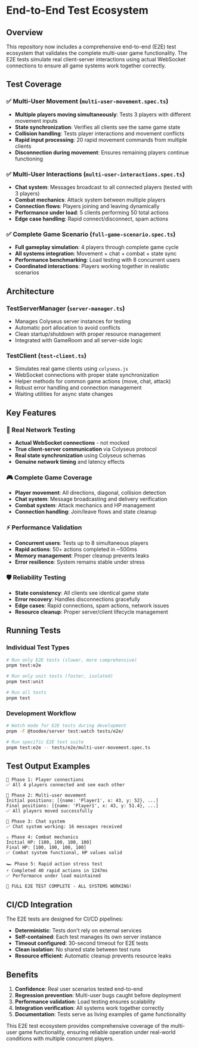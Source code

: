 # End-to-End Test Ecosystem

## Overview

This repository now includes a comprehensive end-to-end (E2E) test ecosystem that validates the complete multi-user game functionality. The E2E tests simulate real client-server interactions using actual WebSocket connections to ensure all game systems work together correctly.

## Test Coverage

### ✅ Multi-User Movement (`multi-user-movement.spec.ts`)
- **Multiple players moving simultaneously**: Tests 3 players with different movement inputs
- **State synchronization**: Verifies all clients see the same game state
- **Collision handling**: Tests player interactions and movement conflicts  
- **Rapid input processing**: 20 rapid movement commands from multiple clients
- **Disconnection during movement**: Ensures remaining players continue functioning

### ✅ Multi-User Interactions (`multi-user-interactions.spec.ts`)  
- **Chat system**: Messages broadcast to all connected players (tested with 3 players)
- **Combat mechanics**: Attack system between multiple players
- **Connection flows**: Players joining and leaving dynamically
- **Performance under load**: 5 clients performing 50 total actions
- **Edge case handling**: Rapid connect/disconnect, spam actions

### ✅ Complete Game Scenario (`full-game-scenario.spec.ts`)
- **Full gameplay simulation**: 4 players through complete game cycle
- **All systems integration**: Movement + chat + combat + state sync
- **Performance benchmarking**: Load testing with 8 concurrent users
- **Coordinated interactions**: Players working together in realistic scenarios

## Architecture

### TestServerManager (`server-manager.ts`)
- Manages Colyseus server instances for testing
- Automatic port allocation to avoid conflicts
- Clean startup/shutdown with proper resource management
- Integrated with GameRoom and all server-side logic

### TestClient (`test-client.ts`)  
- Simulates real game clients using `colyseus.js`
- WebSocket connections with proper state synchronization
- Helper methods for common game actions (move, chat, attack)
- Robust error handling and connection management
- Waiting utilities for async state changes

## Key Features

### 🚀 Real Network Testing
- **Actual WebSocket connections** - not mocked
- **True client-server communication** via Colyseus protocol  
- **Real state synchronization** using Colyseus schemas
- **Genuine network timing** and latency effects

### 🎮 Complete Game Coverage
- **Player movement**: All directions, diagonal, collision detection
- **Chat system**: Message broadcasting and delivery verification
- **Combat system**: Attack mechanics and HP management  
- **Connection handling**: Join/leave flows and state cleanup

### ⚡ Performance Validation
- **Concurrent users**: Tests up to 8 simultaneous players
- **Rapid actions**: 50+ actions completed in ~500ms
- **Memory management**: Proper cleanup prevents leaks
- **Error resilience**: System remains stable under stress

### 🛡️ Reliability Testing
- **State consistency**: All clients see identical game state
- **Error recovery**: Handles disconnections gracefully  
- **Edge cases**: Rapid connections, spam actions, network issues
- **Resource cleanup**: Proper server/client lifecycle management

## Running Tests

### Individual Test Types
```bash
# Run only E2E tests (slower, more comprehensive)
pnpm test:e2e

# Run only unit tests (faster, isolated)  
pnpm test:unit

# Run all tests
pnpm test
```

### Development Workflow
```bash
# Watch mode for E2E tests during development
pnpm -F @toodee/server test:watch tests/e2e/

# Run specific E2E test suite
pnpm test:e2e -- tests/e2e/multi-user-movement.spec.ts
```

## Test Output Examples

```
📡 Phase 1: Player connections
✅ All 4 players connected and see each other

🏃 Phase 2: Multi-user movement  
Initial positions: [{name: 'Player1', x: 43, y: 52}, ...]
Final positions: [{name: 'Player1', x: 43, y: 51.4}, ...]
✅ All players moved successfully

💬 Phase 3: Chat system
✅ Chat system working: 16 messages received  

⚔️ Phase 4: Combat mechanics
Initial HP: [100, 100, 100, 100]
Final HP: [100, 100, 100, 100]  
✅ Combat system functional, HP values valid

🏎️ Phase 5: Rapid action stress test
⚡ Completed 40 rapid actions in 1247ms
✅ Performance under load maintained

🎉 FULL E2E TEST COMPLETE - ALL SYSTEMS WORKING!
```

## CI/CD Integration

The E2E tests are designed for CI/CD pipelines:
- **Deterministic**: Tests don't rely on external services
- **Self-contained**: Each test manages its own server instance
- **Timeout configured**: 30-second timeout for E2E tests
- **Clean isolation**: No shared state between test runs
- **Resource efficient**: Automatic cleanup prevents resource leaks

## Benefits

1. **Confidence**: Real user scenarios tested end-to-end
2. **Regression prevention**: Multi-user bugs caught before deployment  
3. **Performance validation**: Load testing ensures scalability
4. **Integration verification**: All systems work together correctly
5. **Documentation**: Tests serve as living examples of game functionality

This E2E test ecosystem provides comprehensive coverage of the multi-user game functionality, ensuring reliable operation under real-world conditions with multiple concurrent players.